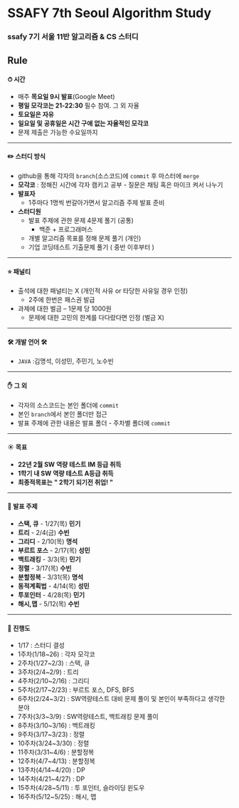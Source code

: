# SSAFY 7th Seoul Algorithm Study

### ssafy 7기 서울 11반 알고리즘 & CS 스터디

## Rule

#### ⏱ 시간

- 매주 **목요일 9시 발표**(Google Meet)
- **평일 모각코는 21-22:30** 필수 참여. 그 외 자율
- **토요일은 자유**
- **일요일 및 공휴일은 시간 구애 없는 자율적인 모각코**
- 문제 제출은 가능한 수요일까지

---

#### ✏️ 스터디 방식

- github을 통해 각자의 `branch`(소스코드)에 `commit` 후 마스터에 `merge`
- **모각코** : 정해진 시간에 각자 캠키고 공부 - 질문은 채팅 혹은 마이크 켜서 나누기
- **발표자**
  - 1주마다 1명씩 번갈아가면서 알고리즘 주제 발표 준비
- **스터디원**
  - 발표 주제에 관한 문제 4문제 풀기 (공통)
    - 백준 + 프로그래머스
  - 개별 알고리즘 목표를 정해 문제 풀기 (개인)
  - 기업 코딩테스트 기출문제 풀기 ( 중반 이후부터 )

---

#### ⭐️ 패널티

- 출석에 대한 패널티는 X (개인적 사유 or 타당한 사유일 경우 인정)
  - 2주에 한번은 패스권 발급
- 과제에 대한 벌금 – 1문제 당 1000원
  - 문제에 대한 고민의 한계를 다다랐다면 인정 (벌금 X)

---

#### 🛠 개발 언어 🛠

- `JAVA` :김명석, 이성민, 주민기, 노수빈

---

#### :hand: 그 외​

- 각자의 소스코드는 본인 폴더에 `commit`
- 본인 `branch`에서 본인 폴더만 접근
- 발표 주제에 관한 내용은 발표 폴더 - 주차별 폴더에 `commit`

---

#### ☀️ 목표

- **22년 2월 SW 역량 테스트 IM 등급 취득**
- **1학기 내 SW 역량 테스트 A등급 취득**
- **최종적목표는** **" 2학기 되기전 취업! "**

---

#### 📌 발표 주제

- **스택, 큐** - 1/27(목) **민기**
- **트리** - 2/4(금) **수빈**
- **그리디** - 2/10(목) **명석**
- **부르트 포스** - 2/17(목) **성민**
- **백트래킹** - 3/3(목) **민기**
- **정렬** - 3/17(목) **수빈**
- **분할정복** - 3/31(목) **명석**
- **동적계획법** - 4/14(목) **성민**
- **투포인터** - 4/28(목) **민기**
- **해시,맵** - 5/12(목) **수빈**

---

#### :gift: 진행도

- 1/17 : 스터디 결성
- 1주차(1/18~26) : 각자 모각코
- 2주차(1/27~2/3) : 스택, 큐
- 3주차(2/4~2/9) : 트리
- 4주차(2/10~2/16) : 그리디
- 5주차(2/17~2/23) : 부르트 포스, DFS, BFS
- 6주차(2/24~3/2) : SW역량테스트 대비 문제 풀이 및 본인이 부족하다고 생각한 분야
- 7주차(3/3~3/9) : SW역량테스트, 백트래킹 문제 풀이
- 8주차(3/10~3/16) : 백트래킹
- 9주차(3/17~3/23) : 정렬
- 10주차(3/24~3/30) : 정렬
- 11주차(3/31~4/6) : 분할정복
- 12주차(4/7~4/13) : 분할정복
- 13주차(4/14~4/20) : DP
- 14주차(4/21~4/27) : DP
- 15주차(4/28~5/11) : 투 포인터, 슬라이딩 윈도우
- 16주차(5/12~5/25) : 해시, 맵
